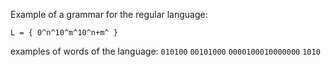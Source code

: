 
Example of a grammar for the regular language:

```L = { 0^n^10^m^10^n+m^ }```

examples of words of the language: 
```010100```
```00101000```
```0000100010000000```
```1010```
